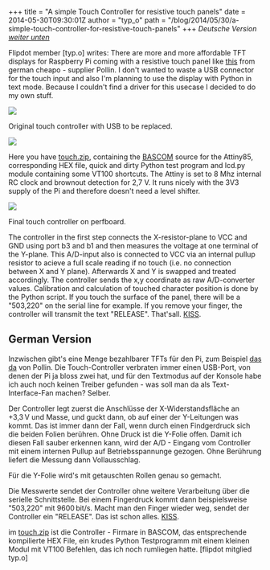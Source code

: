 +++
title = "A simple Touch Controller for resistive touch panels"
date = 2014-05-30T09:30:01Z
author = "typ_o"
path = "/blog/2014/05/30/a-simple-touch-controller-for-resistive-touch-panels"
+++
*Deutsche Version [weiter unten](#german-version)*

Flipdot member \[typ.o\] writes: There are more and more affordable TFT
displays for Raspberry Pi coming with a resistive touch panel like
[this](https://www.pollin.de/shop/dt/NTMwOTc4OTk-/Bauelemente_Bauteile/Aktive_Bauelemente/Displays/7_17_78_cm_Display_Set_mit_Touchscreen_LS_7T_HDMI_DVI_VGA_CVBS.html)
from german cheapo - supplier Pollin. I don't wanted to waste a USB
connector for the touch input and also I'm planning to use the display
with Python in text mode. Because I couldn't find a driver for this
usecase I decided to do my own stuff.

![](/media/touch_USB.jpg)

Original touch controller with USB to be replaced.

![](/media/touch_sch.jpg)

Here you have
[touch.zip](/media/touch.zip "touch.zip"),
containing the
[BASCOM](https://mcselec.com/index.php?option=com_frontpage&Itemid=1)
source for the Attiny85, corresponding HEX file, quick and dirty Python
test program and lcd.py module containing some VT100 shortcuts. The
Attiny is set to 8 Mhz internal RC clock and brownout detection for 2,7
V. It runs nicely with the 3V3 supply of the Pi and therefore doesn't
need a level shifter.

![](/media/touch_final.jpg)

Final touch controller on perfboard.

The controller in the first step connects the X-resistor-plane to VCC
and GND using port b3 and b1 and then measures the voltage at one
terminal of the Y-plane. This A/D-input also is connected to VCC via an
internal pullup resistor to acieve a full scale reading if no touch
(i.e. no connection between X and Y plane). Afterwards X and Y is
swapped and treated accordingly. The controller sends the x,y coordinate
as raw A/D-converter values. Calibration and calculation of touched
character position is done by the Python script. If you touch the
surface of the panel, there will be a "503,220" on the serial line for
example. If you remove your finger, the controller will transmit the
text "RELEASE". That'sall.
[KISS](https://en.wikipedia.org/wiki/KISS_principle).

## German Version

Inzwischen gibt\'s eine Menge bezahlbarer TFTs für den Pi, zum Beispiel
[das
da](https://www.pollin.de/shop/dt/NTMwOTc4OTk-/Bauelemente_Bauteile/Aktive_Bauelemente/Displays/7_17_78_cm_Display_Set_mit_Touchscreen_LS_7T_HDMI_DVI_VGA_CVBS.html)
von Pollin. Die Touch-Controller verbraten immer einen USB-Port, von
denen der Pi ja bloss zwei hat, und für den Textmodus auf der Konsole
habe ich auch noch keinen Treiber gefunden - was soll man da als
Text-Interface-Fan machen? Selber.

Der Controller legt zuerst die Anschlüsse der X-Widerstandsfläche an
+3,3 V und Masse, und guckt dann, ob auf einer der Y-Leitungen was kommt.
Das ist immer dann der Fall, wenn durch einen Findgerdruck sich die
beiden Folien berühren. Ohne Druck ist die Y-Folie offen. Damit ich
diesen Fall sauber erkennen kann, wird der A/D - Eingang vom Controller
mit einem internen Pullup auf Betriebsspannunge gezogen. Ohne Berührung
liefert die Messung dann Vollausschlag.

Für die Y-Folie wird\'s mit getauschten Rollen genau so gemacht.

Die Messwerte sendet der Controller ohne weitere Verarbeitung über die
serielle Schnittstelle. Bei einem Fingerdruck kommt dann beispielsweise
"503,220" mit 9600 bit/s. Macht man den Finger wieder weg, sendet der
Controller ein "RELEASE". Das ist schon alles.
[KISS](https://de.wikipedia.org/wiki/KISS-Prinzip).

im [touch.zip](/media/touch.zip "touch.zip") ist die Controller -
Firmare in BASCOM, das entsprechende kompilierte HEX File, ein krudes
Python Testprogramm mit einem kleinen Modul mit VT100 Befehlen, das ich
noch rumliegen hatte. \[flipdot mitglied typ.o\]

